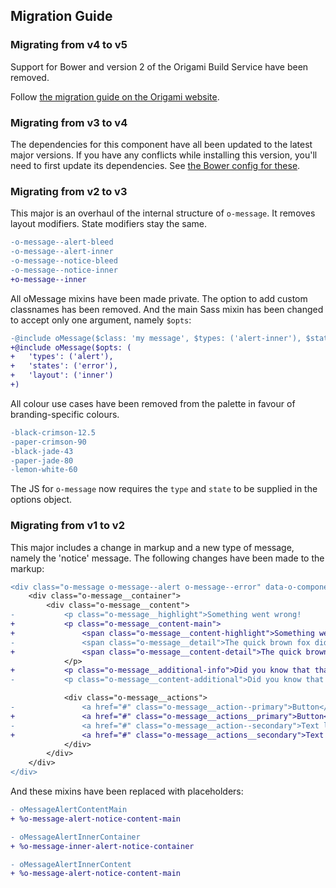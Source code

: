## Migration Guide

### Migrating from v4 to v5

Support for Bower and version 2 of the Origami Build Service have been removed.

Follow [the migration guide on the Origami website](https://origami.ft.com/documentation/tutorials/bower-to-npm/).

### Migrating from v3 to v4

The dependencies for this component have all been updated to the latest major versions.
If you have any conflicts while installing this version, you'll need to first update
its dependencies. See [the Bower config for these](./bower.json).

### Migrating from v2 to v3

This major is an overhaul of the internal structure of `o-message`.
It removes layout modifiers. State modifiers stay the same.

```diff
-o-message--alert-bleed
-o-message--alert-inner
-o-message--notice-bleed
-o-message--notice-inner
+o-message--inner
```

All oMessage mixins have been made private. The option to add custom classnames has been removed. And the main Sass mixin has been changed to accept only one argument, namely `$opts`:
```diff
-@include oMessage($class: 'my message', $types: ('alert-inner'), $status: ('error'))
+@include oMessage($opts: (
+	'types': ('alert'),
+	'states': ('error'),
+	'layout': ('inner')
+)
```

All colour use cases have been removed from the palette in favour of branding-specific colours.
```diff
-black-crimson-12.5
-paper-crimson-90
-black-jade-43
-paper-jade-80
-lemon-white-60
```

The JS for `o-message` now requires the `type` and `state` to be supplied in the options object.

### Migrating from v1 to v2

This major includes a change in markup and a new type of message, namely the 'notice' message.
The following changes have been made to the markup:
```diff
<div class="o-message o-message--alert o-message--error" data-o-component="o-message">
	<div class="o-message__container">
		<div class="o-message__content">
-			<p class="o-message__highlight">Something went wrong!
+			<p class="o-message__content-main">
+				<span class="o-message__content-highlight">Something went wrong!</span>
-				<span class="o-message__detail">The quick brown fox did not jump over the lazy dogs.</span>
+				<span class="o-message__content-detail">The quick brown fox did not jump over the lazy dogs.</span>
			</p>
+			<p class="o-message__additional-info">Did you know that that sentence uses all of the letters in the alphabet at least once?</p>
-			<p class="o-message__content-additional">Did you know that that sentence uses all of the letters in the alphabet at least once?</p>

			<div class="o-message__actions">
-				<a href="#" class="o-message__action--primary">Button</a>
+				<a href="#" class="o-message__actions__primary">Button</a>
-				<a href="#" class="o-message__action--secondary">Text link</a>
+				<a href="#" class="o-message__actions__secondary">Text link</a>
			</div>
		</div>
	</div>
</div>
```

And these mixins have been replaced with placeholders:

```diff
- oMessageAlertContentMain
+ %o-message-alert-notice-content-main

- oMessageAlertInnerContainer
+ %o-message-inner-alert-notice-container

- oMessageAlertInnerContent
+ %o-message-alert-notice-content-main
```
